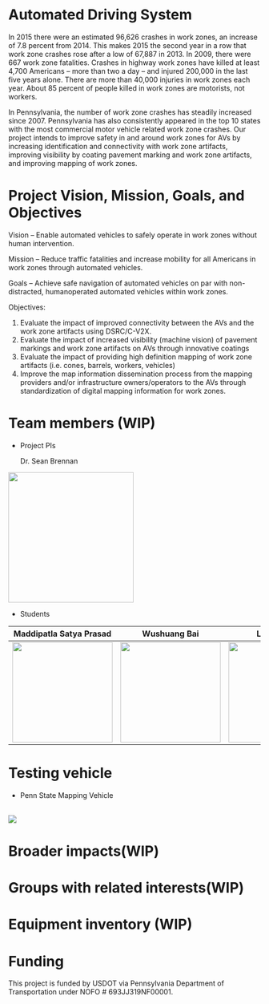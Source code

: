 # Automated Driving System 
In 2015 there were an estimated 96,626 crashes in work zones, an increase of 7.8 percent from 2014. This makes 2015 the second year in a row that work zone crashes rose after a low of 67,887 in 2013. In 2009, there were 667 work zone fatalities. Crashes in highway work zones have killed at least 4,700 Americans – more than two a day – and injured 200,000 in the last five years alone. There are more than 40,000 injuries in work zones each year. About 85 percent of people killed in work zones are motorists, not workers.

In Pennsylvania, the number of work zone crashes has steadily increased since 2007. Pennsylvania has also consistently appeared in the top 10 states with the most commercial motor vehicle related work zone crashes. Our project intends to improve safety in and around work zones for AVs by increasing identification and connectivity with work zone artifacts, improving visibility by coating pavement marking and work zone artifacts, and improving mapping of work zones.

# Project Vision, Mission, Goals, and Objectives
Vision – Enable automated vehicles to safely operate in work zones without human intervention.

Mission – Reduce traffic fatalities and increase mobility for all Americans in work zones through automated vehicles.

Goals – Achieve safe navigation of automated vehicles on par with non-distracted, humanoperated automated vehicles within work zones.

Objectives:
1. Evaluate the impact of improved connectivity between the AVs and the work zone artifacts using DSRC/C-V2X.
2. Evaluate the impact of increased visibility (machine vision) of pavement markings and work zone artifacts on AVs through innovative coatings
3. Evaluate the impact of providing high definition mapping of work zone artifacts (i.e. cones, barrels, workers, vehicles)
4. Improve the map information dissemination process from the mapping providers and/or infrastructure owners/operators to the AVs through standardization of digital mapping
information for work zones.


# Team members (WIP)
 
* Project PIs
  


  Dr. Sean Brennan  
<img src="https://github.com/ForgetfulDatabases/ForgetfulDatabases.github.io/blob/main/assets/images/brennan-sean_2017.jpg?raw=true" height = "260" width= "250">  

 


 * Students

 Maddipatla Satya Prasad   |  Wushuang Bai             | Liming Gao                | Xinyu Cao
:-------------------------:|:-------------------------:|:-------------------------:|:-------------------------:
<img src ="https://user-images.githubusercontent.com/66030812/148874623-e1d5d245-d73a-4627-84d4-d3e6ebe4a59a.jpg?raw=true" height = "200" width= "200">  | <img src="https://user-images.githubusercontent.com/66030812/148874647-b4cdc4b8-b89f-4a1f-84ee-668c88bc0c23.jpg?raw=true" height = "200" width= "200"> | <img src="https://user-images.githubusercontent.com/66030812/148875266-8b5677b8-01df-46fd-8fbd-e02e0ea36858.jpg?raw=true" height = "200" width= "200"> |  <img src="https://user-images.githubusercontent.com/66030812/148875578-b771c5a6-ba7f-4ed7-be9f-0eea22f8b732.jpg?raw=true" height = "200" width= "200">

# Testing vehicle
* Penn State Mapping Vehicle
<br>
<img src="https://github.com/psuadsworkzone/psuadsworkzone.github.io/blob/main/MappingVan.png">

# Broader impacts(WIP)

# Groups with related interests(WIP)

# Equipment inventory (WIP)

# Funding
This project is funded by USDOT via Pennsylvania Department of Transportation under NOFO # 693JJ319NF00001.
